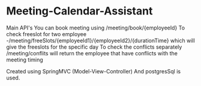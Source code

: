 # Meeting-Calendar-Assistant
 Main API's
   You can book meeting using /meeting/book/{employeeId}
   To check freeslot for two employee -/meeting/freeSlots/{employeeId1}/{employeeId2}/{durationTime} which will give the freeslots for the specific day
   To check the conflicts separately /meeting/conflits  will return the employee that have conflicts with the meeting timing

Created using SpringMVC (Model-View-Controller)
And postgresSql is used.
